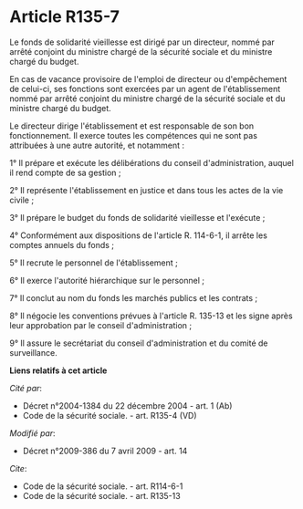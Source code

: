 # Article R135-7

Le fonds de solidarité vieillesse est dirigé par un directeur, nommé par arrêté conjoint du ministre chargé de la sécurité
sociale et du ministre chargé du budget. 

En cas de vacance provisoire de l'emploi de directeur ou d'empêchement de celui-ci, ses fonctions sont exercées par un agent
de l'établissement nommé par arrêté conjoint du ministre chargé de la sécurité sociale et du ministre chargé du budget. 

Le directeur dirige l'établissement et est responsable de son bon fonctionnement. Il exerce toutes les compétences qui ne
sont pas attribuées à une autre autorité, et notamment : 

1° Il prépare et exécute les délibérations du conseil d'administration, auquel il rend compte de sa gestion ; 

2° Il représente l'établissement en justice et dans tous les actes de la vie civile ; 

3° Il prépare le budget du fonds de solidarité vieillesse et l'exécute ; 

4° Conformément aux dispositions de l'article R. 114-6-1, il arrête les comptes annuels du fonds ; 

5° Il recrute le personnel de l'établissement ; 

6° Il exerce l'autorité hiérarchique sur le personnel ; 

7° Il conclut au nom du fonds les marchés publics et les contrats ; 

8° Il négocie les conventions prévues à l'article R. 135-13 et les signe après leur approbation par le conseil
d'administration ; 

9° Il assure le secrétariat du conseil d'administration et du comité de surveillance.

**Liens relatifs à cet article**

_Cité par_:

  - Décret n°2004-1384 du 22 décembre 2004 - art. 1 (Ab)
  - Code de la sécurité sociale. - art. R135-4 (VD)

_Modifié par_:

  - Décret n°2009-386 du 7 avril 2009 - art. 14

_Cite_:

  - Code de la sécurité sociale. - art. R114-6-1
  - Code de la sécurité sociale. - art. R135-13
